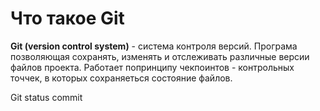 # Что такое Git

**Git (version control system)** - система контроля версий. Програма позволяющая сохранять, изменять и отслеживать различные версии файлов проекта. Работает попринципу чекпоинтов - контрольных точчек, в которых сохраняеться состояние файлов.

Git status commit